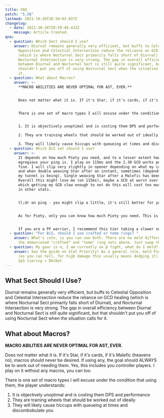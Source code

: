 ```yaml
---
title: FAQ
patch: "5.58"
lastmod: 2021-10-26T20:58:03.037Z
changelog:
  - date: 2021-10-26T20:59:40.432Z
    message: Article Created.
qna:
  - question: Which Sect should I use?
    answer: Diurnal remains generally very efficient, but buffs to Celestial
      Opposition and Celestial Intersection reduce the reliance on GCD healing
      (which is where Nocturnal Sect primarily falls short of Diurnal), and
      Nocturnal Intersection is very strong. The gap in overall efficiency
      between Diurnal and Nocturnal Sect is still quite significant, but that
      shouldn't put you off of using Nocturnal Sect when the situation calls for
      it.
  - question: What about Macros?
    answer: >-
      **MACRO ABILITIES ARE NEVER OPTIMAL FOR AST, EVER.**


      Does not matter what it is. If it's Star, if it's cards, if it's Malefic (heavens no), macros should never be desired. If using any, the goal should ALWAYS be to work out of needing them. Yes, this includes you controller players. I play on it without any macros, you can too.


      There is one set of macro types I will excuse under the condition that using them, the player understands:


      1. It is objectively unoptimal and is costing them DPS and performance.

      2. They are training wheels that should be worked out of ideally.

      3. They will likely cause hiccups with queueing at times and discombobulate you.
  - question: Which BiS set should I use?
    answer: >-
      It depends on how much Piety you need, and to a lesser extent how
      egregious your ping is. I play on 115ms and the 2.30 GCD works perfectly
      fine. I will clip very slightly in opener depending on what my cards do,
      and when double weaving Star after an instant, sometimes (depends how nice
      my tunnel is being). Single weaving Star after a Malefic has been fine.
      Overall this might lose me (on 115ms), maybe a GCD at worst over a fight,
      which getting my GCD slow enough to not do this will cost too much damage
      in other stats.


      tl;dr on ping - you might clip a little, it's still better for your damage than alternatives


      As for Piety, only you can know how much Piety you need. This is completely individual and dependent. For reference, the Max Damage Set works for my group in weeklies. I just bring Ethers since if a run goes South, my damage is already suboptimal so I might as well pop an Ether when my Pot CD is back up.


      If you are a PF warrior, I recommend this tier taking a slower set with more Piety, unlike last tier.
  - question: "For BiS, should I use crafted or tome rings? "
    answer: What's cute, is you can use both. There are no meld differences between
      the demarcated "crafted" and "tome" ring sets above. Just swap the ring.
  - question: My gear is α, I am currently on β fight, what do I meld?
    answer: See the guide on Stat Priority! As a general rule, meld Piety to comfort
      (as you can tell, for high damage this usually means dodging it), Crit >
      SpS tiering > DH/Det
---
```

## What Sect Should I Use?

Diurnal remains generally very efficient, but buffs to Celestial Opposition and Celestial Intersection reduce the reliance on GCD healing (which is where Nocturnal Sect primarily falls short of Diurnal), and Nocturnal Intersection is very strong. The gap in overall efficiency between Diurnal and Nocturnal Sect is still quite significant, but that shouldn't put you off of using Nocturnal Sect when the situation calls for it.

## What about Macros?

**MACRO ABILITIES ARE NEVER OPTIMAL FOR AST, EVER.**

Does not matter what it is. If it's Star, if it's cards, if it's Malefic (heavens no), macros should never be desired. If using any, the goal should ALWAYS be to work out of needing them. Yes, this includes you controller players. I play on it without any macros, you can too.

There is one set of macro types I will excuse under the condition that using them, the player understands:

1. It is objectively unoptimal and is costing them DPS and performance
2. They are training wheels that should be worked out of ideally
3. They will likely cause hiccups with queueing at times and discombobulate you